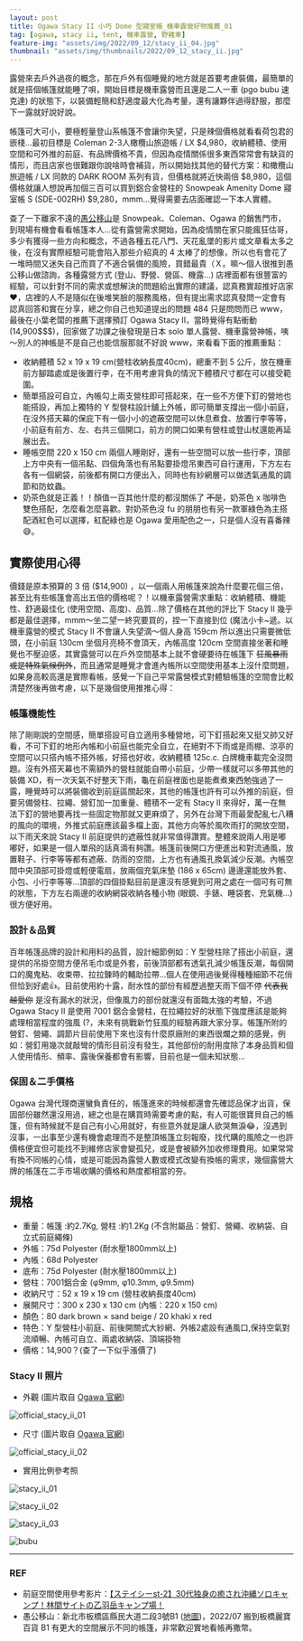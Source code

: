 ```yaml
---
layout: post
title: Ogawa Stacy II 小巧 Dome 型寢室帳_機車露營好物推薦_01
tag: [ogawa, stacy ii, tent, 機車露營, 野雞車]
feature-img: "assets/img/2022/09_12/stacy_ii_04.jpg"
thumbnail: "assets/img/thumbnails/2022/09_12_stacy_ii.jpg"
---
```


露營來去戶外過夜的概念，那在戶外有個睡覺的地方就是首要考慮裝備，最簡單的就是搭個帳篷就能睡了唄，開始目標是機車露營而且還是二人一車 (pgo bubu 速克達) 的狀態下，以裝備輕簡和舒適度最大化為考量，還有讓夥伴過得舒服，那麼下一露就好說好說。

帳篷可大可小，要極輕量登山系帳篷不會讓你失望，只是辣個價格就看看荷包君的嵌棧…最初目標是 Coleman 2-3人橄欖山旅遊帳 / LX $4,980，收納體積、使用空間和可外推的前庭、有品牌價格不貴，但因為疫情關係很多東西常常會有缺貨的情形，而且店家也很難跟你說啥時會補貨，所以開始找其他的替代方案：和橄欖山旅遊帳 / LX 同款的 DARK ROOM 系列有貨，但價格就將近快兩倍 $8,980，這個價格就讓人想說再加個三百可以買到鋁合金營柱的 Snowpeak Amenity Dome 寢室帳 S (SDE-002RH) $9,280，mmm…覺得需要去店面確認一下本人實體。

查了一下離家不遠的[愚公移山](http://www.mountainfun.com.tw/)是 Snowpeak、Coleman、Ogawa 的銷售門市，到現場有機會看看帳篷本人…從有露營需求開始，因為疫情關在家只能瘋狂估哥，多少有獲得一些方向和概念，不過各種五花八門、天花亂墜的影片或文章看太多之後，在沒有實際經驗可能會陷入那些介紹真的 4 太棒了的想像，所以也有會花了一堆時間又迷失自己而買了不適合裝備的風險，買錯最貴（Ｘ。嘛～個人很推到愚公移山做諮詢，各種露營方式 (登山、野營、營區、機露…) 店裡面都有很豐富的經驗，可以針對不同的需求或想解決的問題給出實際的建議，認真務實超推好店家❤️，店裡的人不是隨似在後堆笑臉的服務風格，但有提出需求認真發問一定會有認真回答和實在分享，總之你自己也知道提出的問題 484 只是問問而已 www，最後在小葉老闆的推薦下選擇預訂 Ogawa Stacy II，當時覺得有點衝動 (14,900$$$)，回家做了功課之後發現是日本 solo 單人露營、機車露營神帳，咦～別人的神帳是不是自己也能信服那就不好說 www，來看看下面的推薦重點：

- 收納體積 52 x 19 x 19 cm(營柱收納長度40cm)，總重不到 5 公斤，放在機車前方腳踏處或是後置行李，在不用考慮背負的情況下體積尺寸都在可以接受範圍。
- 簡單搭設可自立，內帳勾上兩支營柱即可搭起來，在一些不方便下釘的營地也能搭設，再加上獨特的 Y 型營柱設計舖上外帳，即可簡單支撐出一個小前庭，在沒外搭天幕的保庇下有一個小小的遮蔽空間可以休息煮食、放置行李等等，小前庭有前方、左、右共三個開口，前方的開口如果有營柱或登山杖還能再延展出去。
- 睡帳空間 220 x 150 cm 兩個人睡剛好，還有一些空間可以放一些行李，頂部上方中央有一個吊點、四個角落也有吊點要掛燈吊東西可自行運用，下方左右各有一個網袋，前後都有開口方便出入，同時也有紗網層可以做透氣通風的調節和防蚊蟲。
- 奶茶色就是正義！！顏值一百其他什麼的都沒關係了 ~~不是~~，奶茶色 x 咖啡色雙色搭配，怎麼看怎麼喜歡。對奶茶色沒 fu 的朋朋也有另一款軍綠色為主搭配酒紅色可以選擇，紅配綠也是 Ogawa 愛用配色之一，只是個人沒有喜番辣😅。

## 實際使用心得

價錢是原本預算的 3 倍 ($14,900) ，以一個兩人用帳篷來說為什麼要花個三倍，甚至比有些帳篷會高出五倍的價格呢？！以機車露營需求重點：收納體積、機能性、舒適最佳化 (使用空間、高度)、品質…除了價格在其他的評比下 Stacy II 幾乎都是最佳選擇，mmm～坐二望一終究要買的，捏一下直接到位 (魔法小卡~遞。以機車露營的模式 Stacy II 不會讓人失望滴～個人身高 159cm 所以進出只需要微低頭，在小前庭 130cm 坐個月亮椅不會頂天，內帳高度 120cm 空間直接坐著和睡覺也不壓迫感，其實露營可以在戶外空間基本上就不會硬要待在帳篷下 ~~狂風暴雨或是特殊氣候例外~~，而且通常是睡覺才會進內帳所以空間使用基本上沒什麼問題，如果身高較高還是實際看帳，感覺一下自己平常露營模式對體驗帳篷的空間會比較清楚然後再做考慮，以下是幾個使用推推心得：

### 帳篷機能性

除了剛剛說的空間感，簡單搭設可自立適用多種營地，可下釘搭起來又挺又帥又好看，不可下釘的地形內帳和小前庭也能完全自立，在絕對不下雨或是雨棚、涼亭的空間可以只搭內帳不搭外帳，好搭也好收，收納體積 125c.c. 白牌機車載完全沒問題。沒有外搭天幕也不需額外的營柱就能自帶小前庭，少帶一樣就可以多帶其他的裝備 XD，有一次天氣不好整天下雨，龜在前庭裡面也是能煮煮東西勉強過了一露，睡覺時可以將裝備收到前庭區關起來，其他的帳篷也許有可以外推的前庭，但要另備營柱、拉繩、營釘加一加重量、體積不一定有 Stacy II 來得好，萬一在無法下釘的營地要再找一些固定物那就又更麻煩了，另外在台灣下雨最愛配亂七八糟的風向的環境，外推式前庭應該最多檔上面，其他方向等於風吹雨打的開放空間，以下雨天來說 Stacy II 前庭提供的遮蔽性就非常值得讚賞。整體來說兩人用是嘟嘟好，如果是一個人單飛的話真滴有夠讚。帳篷前後開口方便進出和對流通風，放置鞋子、行李等等都有遮蔽、防雨的空間，上方也有通風孔換氣減少反潮。內帳空間中央頂部可掛燈或輕便電扇，放兩個充氣床墊 (186 x 65cm) 邊邊還能放外套、小包、小行李等等…頂部的四個掛點目前是還沒有感覺到可用之處在一個可有可無的狀態，下方左右兩邊的收納網袋收納各種小物 (眼鏡、手錶、睡袋套、充氣機...)很方便好用。

### 設計＆品質

百年帳篷品牌的設計和用料的品質，設計細節例如：Y 型營柱除了搭出小前庭，還提供的吊掛空間方便吊毛巾或是外套，前後頂部都有透氣孔減少帳篷反潮，每個開口的魔鬼粘、收束帶、拉拉鍊時的輔助拉帶…個人在使用過後覺得種種細節不花俏但恰到好處👍。目前使用約十露，耐水性的部份有經歷過整天雨下個不停 ~~代表我越愛你~~ 是沒有漏水的狀況，但像風力的部份就還沒有面臨太強的考驗，不過 Ogawa Stacy II 是使用 7001 鋁合金營柱，在拉繩拉好的狀態下強度應該是能夠處理相當程度的強風 (?，未來有挑戰新竹狂風的經驗再跟大家分享。帳篷所附的營釘、營繩、調節片目前使用下來也沒有什麼原廠附的東西很爛之類的感覺，例如：營釘用幾次就敲彎的情形目前沒有發生，其他部份的耐用度除了本身品質和個人使用情形、頻率、露後保養都會有影響，目前也是一個未知狀態…

### 保固＆二手價格

Ogawa 台灣代理商還蠻負責任的，帳篷進來的時候都還會先確認品保才出貨，保固部份雖然還沒用過，總之也是在購買時需要考慮的點，有人可能很寶貝自己的帳篷，但有時候就不是自己有小心用就好，有些意外就是讓人欲哭無淚😂，沒遇到沒事，一出事至少還有機會處理而不是整頂帳篷立刻報廢，找代購的風險之一也許價格便宜但可能找不到維修店家會變孤兒，或是會被額外加收修理費用。如果常常有換不同帳的心情，或是可能因為露營人數或模式改變有換帳的需求，幾個露營大牌的帳篷在二手市場收購的價格和熱度都相當的夯。

## 規格

- 重量：帳篷 :約2.7Kg, 營柱 :約1.2Kg (不含附屬品：營釘、營繩、收納袋、自立式前庭繩條)
- 外帳：75d Polyester (耐水壓1800mm以上)
- 內帳：68d Polyester
- 底布：75d Polyester (耐水壓1800mm以上)
- 營柱：7001鋁合金 (φ9mm, φ10.3mm, φ9.5mm)
- 收納尺寸：52 x 19 x 19 cm (營柱收納長度40cm)
- 展開尺寸：300 x 230 x 130 cm (內帳：220 x 150 cm)
- 顏色：80 dark brown × sand beige / 20 khaki x red
- 特色：Y 型營柱小前庭、前後開關式大紗網、外帳2處設有通風口,保持空氣對流順暢、內帳可自立、兩處收納袋、頂端掛物
- 價格：14,900？(查了一下似乎漲價了)

### Stacy II 照片

- 外觀 (圖片取自 [Ogawa 官網](https://www.ilufar.com.tw/product_1183197.html))

![official_stacy_ii_01](/assets/img/2022/09_12/official_stacy_ii_01.jpg)

- 尺寸 (圖片取自 [Ogawa 官網](https://www.ilufar.com.tw/product_1183197.html))

![official_stacy_ii_02](/assets/img/2022/09_12/official_stacy_ii_02.jpg)

- 實用比例參考照

![stacy_ii_01](/assets/img/2022/09_12/stacy_ii_01.jpg)

![stacy_ii_02](/assets/img/2022/09_12/stacy_ii_02.jpg)

![stacy_ii_03](/assets/img/2022/09_12/stacy_ii_03.jpg)

![bubu](/assets/img/2022/09_12/bubu.jpg)

-------
### REF

- 前庭空間使用參考影片：[【ステイシーst-2】30代独身の癒され沖縄ソロキャンプ！林間サイトの乙羽岳キャンプ場！](https://www.youtube.com/watch?v=sBWA4UJU0jQ)
- 愚公移山：新北市板橋區縣民大道二段3號B1 ([地圖](https://www.google.com/maps?ll=25.012356,121.461961&z=16&t=m&hl=zh-TW&gl=TW&mapclient=embed&q=B1+No.+3%E8%99%9F%E7%B8%A3%E6%B0%91%E5%A4%A7%E9%81%93%E4%BA%8C%E6%AE%B5%E6%9D%BF%E6%A9%8B%E5%8D%80+%E6%96%B0%E5%8C%97%E5%B8%82220))，2022/07 搬到板橋麗寶百貨 B1 有更大的空間展示不同的帳篷，非常歡迎實地看帳再撒幣。
